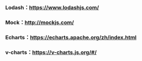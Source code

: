 ### Lodash：https://www.lodashjs.com/

### Mock：http://mockjs.com/

### Echarts：https://echarts.apache.org/zh/index.html

### v-charts：https://v-charts.js.org/#/